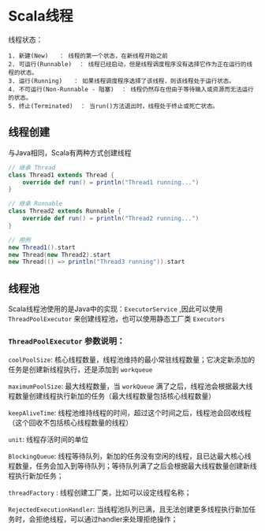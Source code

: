 # Scala线程

线程状态：

    1. 新建(New)   ： 线程的第一个状态，在新线程开始之前
    2. 可运行(Runnable)  ： 线程已经启动，但是线程调度程序没有选择它作为正在运行的线程的状态。
    3. 运行(Running)   ： 如果线程调度程序选择了该线程，则该线程处于运行状态。
    4. 不可运行(Non-Runnable - 阻塞)  ： 线程仍然存在但由于等待输入或资源而无法运行的状态。
    5. 终止(Terminated)  ： 当run()方法退出时，线程处于终止或死亡状态。
## 线程创建

与Java相同，Scala有两种方式创建线程

```scala
// 继承 Thread
class Thread1 extends Thread {
    override def run() = println("Thread1 running...")
}

// 继承 Runnable
class Thread2 extends Runnable {
    override def run() = println("Thread2 running...")
}

// 用例
new Thread1().start
new Thread(new Thread2).start
new Thread(() => println("Thread3 running")).start
```

## 线程池

Scala线程池使用的是Java中的实现：`ExecutorService` ,因此可以使用 `ThreadPoolExecutor` 来创建线程池，也可以使用静态工厂类 `Executors`

### `ThreadPoolExecutor`  参数说明：

`coolPoolSize`: 核心线程数量，线程池维持的最小常驻线程数量；它决定新添加的任务是创建新线程执行，还是添加到 `workqueue`

`maximumPoolSize`: 最大线程数量，当 `workQueue` 满了之后，线程池会根据最大线程数量创建线程执行新加的任务（最大线程数量包括核心线程数量）

`keepAliveTime`: 线程池维持线程的时间，超过这个时间之后，线程池会回收线程（这个回收不包括核心线程数量的线程）

`unit`: 线程存活时间的单位

`BlockingQueue`: 线程等待队列，新加的任务没有空闲的线程，且已达最大核心线程数量，任务会加入到等待队列；等待队列满了之后会根据最大线程数量创建新线程执行新加任务；

`threadFactory` : 线程创建工厂类，比如可以设定线程名称；

`RejectedExecutionHandler`: 当线程池队列已满，且无法创建更多线程执行新加任务时，会拒绝线程，可以通过handler来处理拒绝操作；

